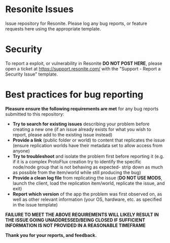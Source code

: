 # Resonite Issues
Issue repository for Resonite. Please log any bug reports, or feature requests here using the appropriate template.

# Security
To report a exploit, or vulnerability in Resonite **DO NOT POST HERE**, please open a ticket at https://support.resonite.com/ with the "Support - Report a Security Issue" template.

# Best practices for bug reporting
**Pleasure ensure the following requirements are met** for any bug reports submitted to this repository:
- **Try to search for existing issues** describing your problem before creating a new one (if an issue already exists for what you wish to report, please add to the existing issue instead)
- **Provide a link** (public folder or world) to content that replicates the issue (ensure replication worlds have their metadata set to allow access from anyone)
- **Try to troubleshoot** and isolate the problem first before reporting it (e.g. if it is a complex ProtoFlux creation try to identify the specific node/node group that is not behaving as expected- strip down as much as possible from the item/world while still producing the bug)
- **Provide a clean log file** from replicating the issue (**DO NOT USE MODS**, launch the client, load the replication item/world, replicate the issue, and exit)
- **Report which version** of the app the problem was first observed on, as well as other relevant information (your OS, hardware, etc. as specified in the issue template)

**FAILURE TO MEET THE ABOVE REQUIREMENTS WILL LIKELY RESULT IN THE ISSUE GOING UNADDRESSED/BEING CLOSED IF SUFFICIENT INFORMATION IS NOT PROVIDED IN A REASONABLE TIMEFRAME**

**Thank you for your reports, and feedback.**
